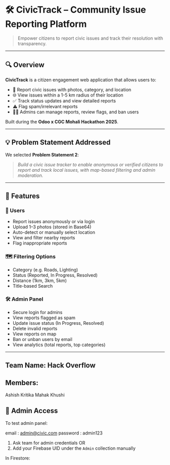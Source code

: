 # 🛠️ CivicTrack – Community Issue Reporting Platform

> Empower citizens to report civic issues and track their resolution with transparency.

---

## 🔍 Overview

**CivicTrack** is a citizen engagement web application that allows users to:

- 📸 Report civic issues with photos, category, and location
- 🌐 View issues within a 1-5 km radius of their location
- ✅ Track status updates and view detailed reports
- ⚠️ Flag spam/irrelevant reports
- 🧑‍💻 Admins can manage reports, review flags, and ban users

Built during the **Odoo x CGC Mohali Hackathon 2025**.

---

## 💡 Problem Statement Addressed

We selected **Problem Statement 2**:
> _Build a civic issue tracker to enable anonymous or verified citizens to report and track local issues, with map-based filtering and admin moderation._

---

## 🧩 Features

### 👥 Users
- Report issues anonymously or via login
- Upload 1–3 photos (stored in Base64)
- Auto-detect or manually select location
- View and filter nearby reports
- Flag inappropriate reports

### 🗺️ Filtering Options
- Category (e.g. Roads, Lighting)
- Status (Reported, In Progress, Resolved)
- Distance (1km, 3km, 5km)
- Title-based Search

### 🛠️ Admin Panel
- Secure login for admins
- View reports flagged as spam
- Update issue status (In Progress, Resolved)
- Delete invalid reports
- View reports on map
- Ban or unban users by email
- View analytics (total reports, top categories)

---
## Team Name: Hack Overflow
## Members:

Ashish
Kritika
Mahak
Khushi

## 🔐 Admin Access

To test admin panel:

email : admin@civic.com
password : admin123

1. Ask team for admin credentials OR
2. Add your Firebase UID under the `Admin` collection manually

In Firestore:

